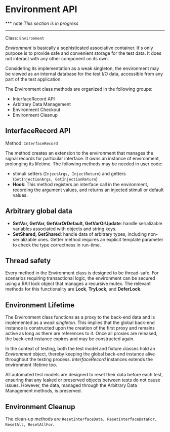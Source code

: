 <!-- (c) Copyright 2024 Zenseact AB -->
<!-- SPDX-License-Identifier: Apache-2.0 -->

Environment API
===============

*** note
*This section is in progress*
***

Class: `Environment`

*Environment* is basically a sophisticated associative container. It's only purpose is to provide safe and convenient storage for the test data. It does not interact with any other component on its own.

Considering its implementation as a weak singleton, the environment may be viewed as an internal database for the test I/O data, accessible from any part of the test application.

The Environment class methods are organized in the following groups:

- InterfaceRecord API
- Arbitrary Data Management
- Environment Checkout
- Environment Cleanup


## InterfaceRecord API

Method: `InterfaceRecord`

The method creates an extension to the environment that manages the signal records for particular interface. It owns an instance of environment, prolonging its lifetime.
The following methods may be needed in user code:

- stimuli setters (`InjectArgs, InjectReturn`) and getters (`GetInjectionArgs, GetInjectionReturn`)
- **Hook**: This method registers an interface call in the environment, recording the argument values, and returns an injected stimuli or default values.


## Arbitrary global data

- **SetVar, GetVar, GetVarOrDefault, GetVarOrUpdate**: handle serializable variables associated with objects and string keys.
- **SetShared, GetShared**: handle data of arbitrary types, including non-serializable ones. Getter method requires an explicit template parameter to check the type correctness in run-time.


## Thread safety
Every method in the Environment class is designed to be thread-safe. For scenarios requiring transactional logic, the environment can be secured using a RAII lock object that manages a recursive mutex. The relevant methods for this functionality are **Lock**, **TryLock**, and **DeferLock**.


## Environment Lifetime

The Environment class functions as a proxy to the back-end data and is implemented as a *weak singleton*. This implies that the global back-end instance is constructed upon the creation of the first proxy and remains active as long as there are references to it. Once all proxies are released, the back-end instance expires and may be constructed again.

In the context of testing, both the test model and fixture classes hold an *Environment* object, thereby keeping the global back-end instance alive throughout the testing process. *InterfaceRecord* instances extends the environment lifetime too.

All automated test models are designed to reset their data before each test, ensuring that any leaked or preserved objects between tests do not cause issues. However, the data, managed through the Arbitrary Data Management methods, is preserved.


## Environment Cleanup

The clean-up methods are `ResetInterfaceData, ResetInterfaceDataFor, ResetAll, ResetAllFor`.
